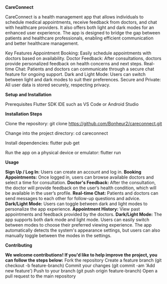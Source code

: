 **CareConnect**

CareConnect is a health management app that allows individuals to schedule medical appointments, receive feedback from doctors, and chat with healthcare providers. It also offers both light and dark modes for an enhanced user experience. The app is designed to bridge the gap between patients and healthcare professionals, enabling efficient communication and better healthcare management.

Key Features
Appointment Booking: Easily schedule appointments with doctors based on availability.
Doctor Feedback: After consultations, doctors provide personalized feedback on health concerns and next steps.
Real-time Chat: Patients and doctors can communicate through a secure chat feature for ongoing support.
Dark and Light Mode: Users can switch between light and dark modes to suit their preferences.
Secure and Private: All user data is stored securely, respecting privacy.


**Setup and Installation**

Prerequisites
  Flutter SDK
  IDE such as VS Code or Android Studio

**Installation Steps**

Clone the repository:
   git clone https://github.com/Bonheur2/careconnect.git

Change into the project directory:
   cd careconnect

Install dependencies:
   flutter pub get

Run the app on a physical device or emulator:
   flutter run

**Usage**

**Sign Up / Log In**: Users can create an account and log in.
**Booking Appointments:** Once logged in, users can browse available doctors and select a time for consultation.
**Doctor's Feedback:** After the consultation, the doctor will provide feedback on the user’s health condition, which will be available in the user’s profile.
**Real-time Chat:** Patients and doctors can send messages to each other for follow-up questions and advice.
**Dark/Light Mode:** Users can toggle between dark and light modes to personalize the app experience.
**Appointment History:** View past appointments and feedback provided by the doctors.
**Dark/Light Mode:** The app supports both dark mode and light mode. Users can easily switch between modes to choose their preferred viewing experience. The app automatically detects the system's appearance settings, but users can also manually toggle between the modes in the settings.

**Contributing**

**We welcome contributions! If you'd like to help improve the project, you can follow the steps below:**
Fork the repository
Create a feature branch (git checkout -b feature-branch)
Commit your changes (git commit -am 'Add new feature')
Push to your branch (git push origin feature-branch)
Open a pull request to the main repository
